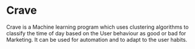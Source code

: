 # Crave

Crave is a Machine learning program which uses clustering algorithms to classify the time of day based on the User behaviour as good
or bad for Marketing. It can be used for automation and to adapt to the user habits.
